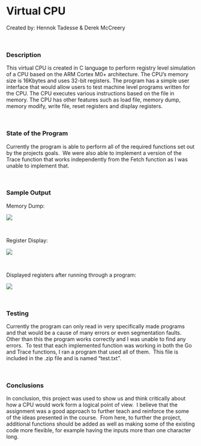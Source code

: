 Virtual CPU
===========

Created by: Hennok Tadesse & Derek McCreery

 

### **Description**

This virtual CPU is created in C language to perform registry level simulation
of a CPU based on the ARM Cortex M0+ architecture. The CPU’s memory size is
16Kbytes and uses 32-bit registers. The program has a simple user interface that
would allow users to test machine level programs written for the CPU. The CPU
executes various instructions based on the file in memory. The CPU has other
features such as load file, memory dump, memory modify, write file, reset
registers and display registers.

 

### **State of the Program**

Currently the program is able to perform all of the required functions set out
by the projects goals.  We were also able to implement a version of the Trace
function that works independently from the Fetch function as I was unable to
implement that.

 

### **Sample Output**

Memory Dump:

![](VirtualCpuFiles/pic1.png)

 

Register Display:

![](VirtualCpuFiles/pic2.png)

 

Displayed registers after running through a program:

![](VirtualCpuFiles/pic3.png)

 

### **Testing**

Currently the program can only read in very specifically made programs and that
would be a cause of many errors or even segmentation faults.  Other than this
the program works correctly and I was unable to find any errors.  To test that
each implemented function was working in both the Go and Trace functions, I ran
a program that used all of them.  This file is included in the .zip file and is
named “test.txt”.

 

### **Conclusions**

In conclusion, this project was used to show us and think critically about how a
CPU would work form a logical point of view.  I believe that the assignment was
a good approach to further teach and reinforce the some of the ideas presented
in the course.  From here, to further the project, additional functions should
be added as well as making some of the existing code more flexible, for example
having the inputs more than one character long.
